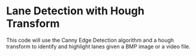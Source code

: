 # Lane Detection with Hough Transform

This code will use the Canny Edge Detection algorithm and a hough transform to identify and highlight lanes given a BMP image or a video file. 